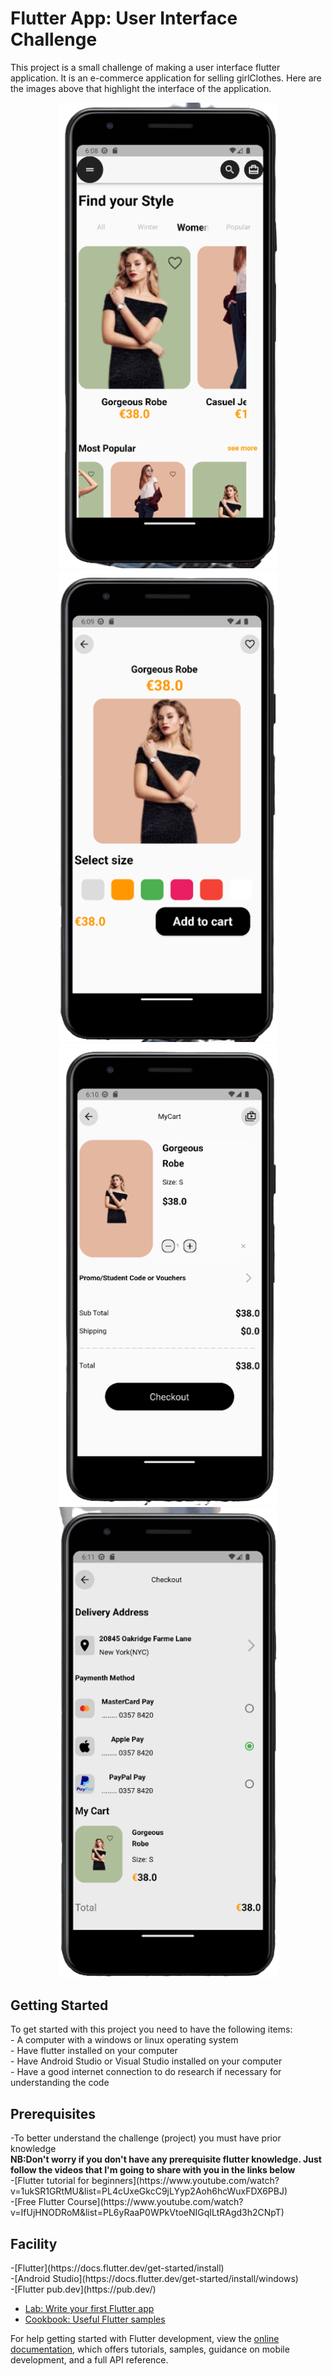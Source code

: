 # Flutter App: User Interface Challenge
This project is a small challenge of making a user interface flutter application. It is an e-commerce application for selling girlClothes. Here are the images above that highlight the interface of the application.
<p align="center">
    <img src="images_readme\fashion_1-removebg-preview.png" width="350"  alt="accessibility text">
    <img src="images_readme\fashion_2-removebg-preview.png" width="350"  alt="accessibility text">
   <img src="images_readme\fashion_3-removebg-preview.png" width="350"  alt="accessibility text">
  <img src="images_readme\fashion_4-removebg-preview.png" width="350"  alt="accessibility text">

</p>

<h2>Getting Started</h2>
<p>
To get started with this project you need to have the following items:<br>
- A computer with a windows or linux operating system <br>
- Have flutter installed on your computer <br>
- Have Android Studio or Visual Studio installed on your computer <br>
- Have a good internet connection to do research if necessary for understanding the code <br> 
  
</p>

<h2>Prerequisites</h2>
<p>
-To better understand the challenge (project) you must have prior knowledge<br>
  <Strong> NB:Don't worry if you don't have any prerequisite flutter knowledge. Just follow the videos that I'm going to share with you in the links below </strong><br>
  -[Flutter tutorial for beginners](https://www.youtube.com/watch?v=1ukSR1GRtMU&list=PL4cUxeGkcC9jLYyp2Aoh6hcWuxFDX6PBJ)<br>
  -[Free Flutter Course](https://www.youtube.com/watch?v=IfUjHNODRoM&list=PL6yRaaP0WPkVtoeNIGqILtRAgd3h2CNpT)
</>
<h2>Facility</h2>
-[Flutter](https://docs.flutter.dev/get-started/install)<br>
-[Android Studio](https://docs.flutter.dev/get-started/install/windows)<br>
-[Flutter pub.dev](https://pub.dev/)


- [Lab: Write your first Flutter app](https://docs.flutter.dev/get-started/codelab)
- [Cookbook: Useful Flutter samples](https://docs.flutter.dev/cookbook)

For help getting started with Flutter development, view the
[online documentation](https://docs.flutter.dev/), which offers tutorials,
samples, guidance on mobile development, and a full API reference.
